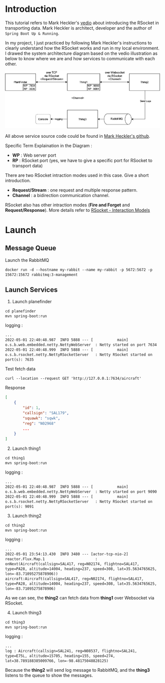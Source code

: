 
# Introduction

This tutorial refers to Mark Heckler's [vedio](https://www.youtube.com/watch?v=WJuMkgxDyEA&list=LL&index=2) about introducing the RSocket in transporting data. Mark Heckler is architect, developer and the author of `Spring Boot Up & Running`.

In my project, I just practiced by following Mark Heckler's instructions to clearly understand how the RSocket works and run in my local environment. I drawed the system architecture diagram based on the vedio illustration as below to know where we are and how services to communicate with each other.

![RSocket Demo](./images/rsocket_demo.png)

All above service source code could be found in [Mark Heckler's github](https://github.com/mkheck/warpspeed).

Specific Term Explaination in the Diagram :
- **WP** : Web server port
- **RP** : RSocket port (yes, we have to give a specific port for RSocket to transport data)

There are two RSocket intraction modes used in this case. Give a short introduction.
- **Request/Stream** : one request and multiple response pattern.
- **Channel** : a bidirection communication channel.

RSocket also has other intraction modes (**Fire and Forget** and **Request/Response**). More details refer to [RSocket - Interaction Models](https://rsocket.io/about/motivations#interaction-models)

# Launch

## Message Queue
Launch the RabbitMQ
```shell
docker run -d --hostname my-rabbit --name my-rabbit -p 5672:5672 -p 15672:15672 rabbitmq:3-management
```

## Launch Services

1. Launch planefinder
```shell
cd planefinder
mvn spring-boot:run
```

logging :
```shell
...
2022-05-01 22:40:48.987  INFO 5888 --- [           main] o.s.b.web.embedded.netty.NettyWebServer  : Netty started on port 7634
2022-05-01 22:40:48.999  INFO 5888 --- [           main] o.s.b.rsocket.netty.NettyRSocketServer   : Netty RSocket started on port(s): 7635
```
Test fetch data
```shell
curl --location --request GET 'http://127.0.0.1:7634/aircraft'
```
Response
```json
[
    {
        "id": 1,
        "callsign": "SAL179",
        "squawk": "sqwk",
        "reg": "N02968"
        ...
    }
]
```


2. Launch thing1
```shell
cd thing1
mvn spring-boot:run
```

logging :
```shell
...
2022-05-01 22:40:48.987  INFO 5888 --- [           main] o.s.b.web.embedded.netty.NettyWebServer  : Netty started on port 9090
2022-05-01 22:40:48.999  INFO 5888 --- [           main] o.s.b.rsocket.netty.NettyRSocketServer   : Netty RSocket started on port(s): 9091
```

3. Launch thing2
```shell
cd thing2
mvn spring-boot:run
```

logging :
```shell
...
2022-05-01 23:54:13.430  INFO 3480 --- [actor-tcp-nio-2] reactor.Flux.Map.1                       : onNext(Aircraft(callsign=SAL417, reg=N02174, flightno=SAL417, type=PA28, altitude=14004, heading=237, speed=308, lat=35.5634765625, lon=-83.71095275878906))
aircraft:Aircraft(callsign=SAL417, reg=N02174, flightno=SAL417, type=PA28, altitude=14004, heading=237, speed=308, lat=35.5634765625, lon=-83.71095275878906)
```
As we can see, the **thing2** can fetch data from **thing1** over Websocket via RSocket.

4. Launch thing3
```shell
cd thing3
mvn spring-boot:run
```

logging :
```shell
...
log : Aircraft(callsign=SAL241, reg=N08537, flightno=SAL241, type=E75L, altitude=15705, heading=155, speed=274, lat=38.789188385009766, lon=-98.48175048828125)
```
Because the **thing2** will send log message to RabbitMQ, and the **thing3** listens to the queue to show the messages.



